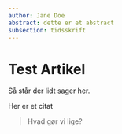 ```yaml
---
author: Jane Doe
abstract: dette er et abstract
subsection: tidsskrift
---
```


# Test Artikel

Så står der lidt sager her.

Her er et citat

> Hvad gør vi lige?
